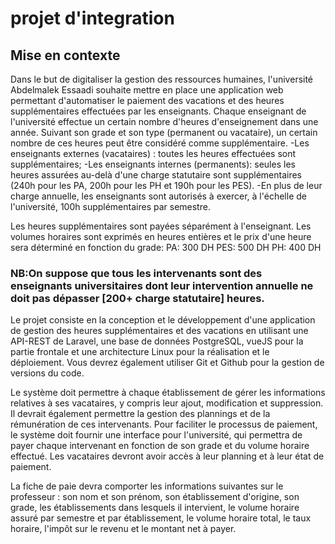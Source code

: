 # projet d'integration 
## Mise en contexte
  Dans le but de digitaliser la gestion des ressources humaines, l'université Abdelmalek Essaadi souhaite mettre en place une application web permettant d'automatiser le paiement des vacations et des heures supplémentaires effectuées par les enseignants.
  Chaque enseignant de l'université effectue un certain nombre d'heures d'enseignement dans une année. Suivant son grade et son type (permanent ou vacataire), un certain nombre de ces heures peut être considéré comme supplémentaire.
   -Les enseignants externes (vacataires) : toutes les heures effectuées sont supplémentaires;
   -Les enseignants internes (permanents): seules les heures assurées au-delà d'une charge statutaire sont supplémentaires (240h pour les PA, 200h pour les       PH et 190h pour les PES).
   -En plus de leur charge annuelle, les enseignants sont autorisés à exercer, à l'échelle de l'université, 100h supplémentaires par semestre.

Les heures supplémentaires sont payées séparément à l'enseignant. Les volumes horaires sont exprimés en heures entières et le prix d'une heure sera déterminé en fonction du grade: PA: 300 DH PES: 500 DH PH: 400 DH

### NB:On suppose que tous les intervenants sont des enseignants universitaires dont leur intervention annuelle ne doit pas dépasser [200+ charge statutaire] heures.

  Le projet consiste en la conception et le développement d'une application de gestion des heures supplémentaires et des vacations en utilisant une API-REST de Laravel, une base de données PostgreSQL, vueJS pour la partie frontale et une architecture Linux pour la réalisation et le déploiement. Vous devrez également utiliser Git et Github pour la gestion de versions du code.
  
  Le système doit permettre à chaque établissement de gérer les informations relatives à ses vacataires, y compris leur ajout, modification et suppression. Il devrait également permettre la gestion des plannings et de la rémunération de ces intervenants. Pour faciliter le processus de paiement, le système doit fournir une interface pour l'université, qui permettra de payer chaque intervenant en fonction de son grade et du volume horaire effectué. Les vacataires devront avoir accès à leur planning et à leur état de paiement.
  
  La fiche de paie devra comporter les informations suivantes sur le professeur : son nom et son prénom, son établissement d'origine, son grade, les établissements dans lesquels il intervient, le volume horaire assuré par semestre et par établissement, le volume horaire total, le taux horaire, l'impôt sur le revenu et le montant net à payer.
